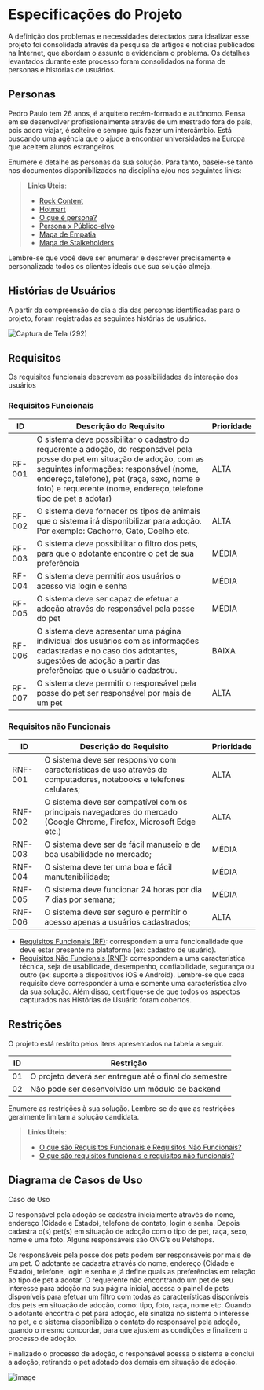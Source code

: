# Especificações do Projeto

A definição dos problemas e necessidades detectados para idealizar esse projeto foi consolidada através da pesquisa de artigos e notícias publicados na Internet, que abordam o assunto e evidenciam o problema. Os detalhes levantados durante este processo foram consolidados na forma de personas e histórias de usuários.
## Personas

Pedro Paulo tem 26 anos, é arquiteto recém-formado e autônomo. Pensa em se desenvolver profissionalmente através de um mestrado fora do país, pois adora viajar, é solteiro e sempre quis fazer um intercâmbio. Está buscando uma agência que o ajude a encontrar universidades na Europa que aceitem alunos estrangeiros.

Enumere e detalhe as personas da sua solução. Para tanto, baseie-se tanto nos documentos disponibilizados na disciplina e/ou nos seguintes links:

> **Links Úteis**:
> - [Rock Content](https://rockcontent.com/blog/personas/)
> - [Hotmart](https://blog.hotmart.com/pt-br/como-criar-persona-negocio/)
> - [O que é persona?](https://resultadosdigitais.com.br/blog/persona-o-que-e/)
> - [Persona x Público-alvo](https://flammo.com.br/blog/persona-e-publico-alvo-qual-a-diferenca/)
> - [Mapa de Empatia](https://resultadosdigitais.com.br/blog/mapa-da-empatia/)
> - [Mapa de Stalkeholders](https://www.racecomunicacao.com.br/blog/como-fazer-o-mapeamento-de-stakeholders/)
>
Lembre-se que você deve ser enumerar e descrever precisamente e personalizada todos os clientes ideais que sua solução almeja.

## Histórias de Usuários

A partir da compreensão do dia a dia das personas identificadas para o projeto, foram registradas as seguintes histórias de usuários.  

![Captura de Tela (292)](https://user-images.githubusercontent.com/117127986/225786513-984ca7ad-d71e-4ab3-8187-dca4ea8ded59.png)


## Requisitos

<!-- As tabelas que se seguem apresentam os requisitos funcionais e não funcionais que detalham o escopo do projeto.
 -->
 Os requisitos funcionais descrevem as possibilidades de interação dos usuários
 
### Requisitos Funcionais

|ID    | Descrição do Requisito  | Prioridade |
|------|-----------------------------------------|----|
|RF-001| O sistema deve possibilitar o cadastro do requerente a adoção, do responsável pela posse do pet em situação de adoção, com as seguintes informações: responsável (nome, endereço, telefone), pet (raça, sexo, nome e foto) e requerente (nome, endereço, telefone tipo de pet a adotar) | ALTA | 
|RF-002| O sistema deve fornecer os tipos de animais que o sistema irá disponibilizar para adoção. Por exemplo: Cachorro, Gato, Coelho etc.   | ALTA |
|RF-003| O sistema deve possibilitar o filtro dos pets, para que o adotante encontre o pet de sua preferência  | MÉDIA |
|RF-004| O sistema deve permitir aos usuários o acesso via login e senha | MÉDIA |
|RF-005| O sistema deve ser capaz de efetuar a adoção através do responsável pela posse do pet | MÉDIA |
|RF-006| O sistema deve apresentar uma página individual dos usuários com as informações cadastradas e no caso dos adotantes, sugestões de adoção a partir das preferências que o usuário cadastrou.  | BAIXA |
|RF-007| O sistema deve permitir o responsável pela posse do pet ser responsável por mais de um pet | ALTA |

### Requisitos não Funcionais

|ID    | Descrição do Requisito  | Prioridade |
|------|-----------------------------------------|----|
|RNF-001| O sistema deve ser responsivo com características de uso através de computadores, notebooks e telefones celulares; | ALTA | 
|RNF-002| O sistema deve ser compatível com os principais navegadores do mercado (Google Chrome, Firefox, Microsoft Edge etc.) | ALTA |
|RNF-003| O sistema deve ser de fácil manuseio e de boa usabilidade no mercado;  | MÉDIA |
|RNF-004| O sistema deve ter uma boa e fácil manutenibilidade;  | MÉDIA |
|RNF-005| O sistema deve funcionar 24 horas por dia 7 dias por semana; | MÉDIA |
|RNF-006|O sistema deve ser seguro e permitir o acesso apenas a usuários cadastrados; | ALTA |

- [Requisitos Funcionais
 (RF)](https://pt.wikipedia.org/wiki/Requisito_funcional):
 correspondem a uma funcionalidade que deve estar presente na
  plataforma (ex: cadastro de usuário).
- [Requisitos Não Funcionais
  (RNF)](https://pt.wikipedia.org/wiki/Requisito_n%C3%A3o_funcional):
  correspondem a uma característica técnica, seja de usabilidade,
  desempenho, confiabilidade, segurança ou outro (ex: suporte a
  dispositivos iOS e Android).
Lembre-se que cada requisito deve corresponder à uma e somente uma
característica alvo da sua solução. Além disso, certifique-se de que
todos os aspectos capturados nas Histórias de Usuário foram cobertos.

## Restrições

O projeto está restrito pelos itens apresentados na tabela a seguir.

|ID| Restrição                                             |
|--|-------------------------------------------------------|
|01| O projeto deverá ser entregue até o final do semestre |
|02| Não pode ser desenvolvido um módulo de backend        |


Enumere as restrições à sua solução. Lembre-se de que as restrições geralmente limitam a solução candidata.

> **Links Úteis**:
> - [O que são Requisitos Funcionais e Requisitos Não Funcionais?](https://codificar.com.br/requisitos-funcionais-nao-funcionais/)
> - [O que são requisitos funcionais e requisitos não funcionais?](https://analisederequisitos.com.br/requisitos-funcionais-e-requisitos-nao-funcionais-o-que-sao/)

## Diagrama de Casos de Uso

 Caso de Uso
 
O responsável pela adoção se cadastra inicialmente através do nome, endereço (Cidade e Estado),
telefone de contato, login e senha. Depois cadastra o(s) pet(s) em situação de adoção com o 
tipo de pet, raça, sexo, nome e uma foto. Alguns responsáveis são ONG’s ou Petshops.

Os responsáveis pela posse dos pets podem ser responsáveis por mais de um pet.
O adotante se cadastra através do nome, endereço (Cidade e Estado), telefone, login e senha e já 
define quais as preferências em relação ao tipo de pet a adotar. O requerente não encontrando 
um pet de seu interesse para adoção na sua página inicial, acessa o painel de pets disponíveis para 
efetuar um filtro com todas as características disponíveis dos pets em situação de adoção, como: tipo, 
foto, raça, nome etc. Quando o adotante encontra o pet para adoção, ele sinaliza no sistema o interesse 
no pet, e o sistema disponibiliza o contato do responsável pela adoção, quando o mesmo concordar, para 
que ajustem as condições e finalizem o processo de adoção.

Finalizado o processo de adoção, o responsável acessa o sistema e conclui a adoção, retirando o 
pet adotado dos demais em situação de adoção.

![image](https://user-images.githubusercontent.com/104168502/225792939-2e857404-40c2-40fd-b954-bd475673ed9b.png)




